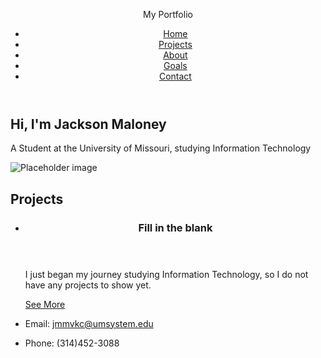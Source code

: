 

 <!DOCTYPE html>
 <html>

 <head>
  <meta charset="utf-8">
  <meta name="description" content="A website I built containing my work">
  <meta name="viewport" content="width=device-width, initial-scale=1, shrink-to-fit=no">
 </head>

 <body>
  <header>
   <p>My Portfolio</p>
   <nav>
    <ul>
     <li>
      <a href="/">Home</a>
     </li>
     <li>
      <a href="#projects">Projects</a>
     </li>
     <li>
      <a href="/about">About</a>
     </li>
     <li>
      <a href="#goals">Goals</a>
     </li>
     <li>
      <a href="#contact">Contact</a>
     </li>
    </ul>
   </nav>
  </header>
  <main>
    <section>
      <h1>Hi, I'm Jackson Maloney</h1>
      <p>A Student at the University of Missouri, studying Information Technology</p>
      <img src="http://via.placeholder.com/800x400" alt="Placeholder image">
    </section>
    <section id="projects">
      <h2>Projects</h2>
    <ul>
      <li>
        <article>
          <header>
            <h3>Fill in the blank</h3>
          </header>
          <p>
            I just began my journey studying Information Technology, so I do not
            have any projects to show yet.
          </p>
          <footer>
            <p>
              <a href="/Fill-in-the-blank">See More</a>
            </p>
          </footer>
        </article>
      </li>
    </ul>
    </section>


  </main>
  <footer>
    <ul>
      <li>
        <p>
            Email: <a href="mailto: jmmvkc@umsystem.edu">jmmvkc@umsystem.edu</a>
        </p>
      </li>
      <li>
        <p>
            Phone: (314)452-3088
        </p>
      </li>
    </ul>
  </footer>
 </body>

 </html>
